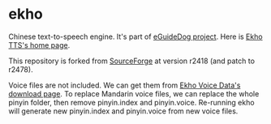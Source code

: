 # ekho
Chinese text-to-speech engine. It's part of <a href='http://www.eguidedog.net'>eGuideDog project</a>. Here is <a href='http://www.eguidedog.net/ekho.php'>Ekho TTS's home page</a>.

This repository is forked from <a href='https://sourceforge.net/p/e-guidedog/code/HEAD/tree/eGuideDog_TTS/'>SourceForge</a> at version r2418 (and patch to r2478).

Voice files are not included. We can get them from <a href='https://sourceforge.net/projects/e-guidedog/files/Ekho%20Voice%20Data/0.2/'>Ekho Voice Data's download page</a>. To replace Mandarin voice files, we can replace the whole pinyin folder, then remove pinyin.index and pinyin.voice. Re-running ekho will generate new pinyin.index and pinyin.voice from new voice files.
